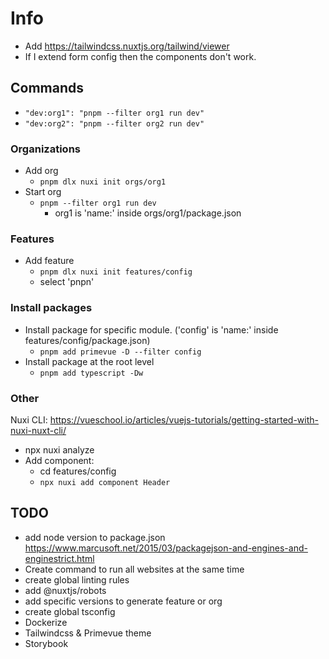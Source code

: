 # Info

- Add <https://tailwindcss.nuxtjs.org/tailwind/viewer>
- If I extend form config then the components don't work.

## Commands

- ``` "dev:org1": "pnpm --filter org1 run dev" ```
- ``` "dev:org2": "pnpm --filter org2 run dev" ```

### Organizations

- Add org
  - ```pnpm dlx nuxi init orgs/org1```
- Start org
  - ```pnpm --filter org1 run dev```
    - org1 is 'name:' inside orgs/org1/package.json

### Features

- Add feature
  - ``` pnpm dlx nuxi init features/config ```
  - select 'pnpn'

### Install packages

- Install package for specific module. ('config' is 'name:' inside features/config/package.json)
  - ``` pnpm add primevue -D --filter config ```
- Install package at the root level
  - ``` pnpm add typescript -Dw ```

### Other

Nuxi CLI: <https://vueschool.io/articles/vuejs-tutorials/getting-started-with-nuxi-nuxt-cli/>

- npx nuxi analyze
- Add component:
  - cd features/config
  - ``` npx nuxi add component Header ```

## TODO

- add node version to package.json <https://www.marcusoft.net/2015/03/packagejson-and-engines-and-enginestrict.html>
- Create command to run all websites at the same time
- create global linting rules
- add @nuxtjs/robots
- add specific versions to generate feature or org
- create global tsconfig
- Dockerize
- Tailwindcss & Primevue theme
- Storybook
